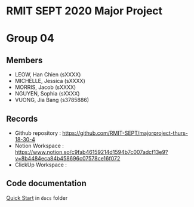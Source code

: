 # RMIT SEPT 2020 Major Project

# Group 04

## Members
* LEOW, Han Chien (sXXXX)
* MICHELLE, Jessica (sXXXX)
* MORRIS, Jacob (sXXXX)
* NGUYEN, Sophia (sXXXX)
* VUONG, Jia Bang (s3785886)

## Records

* Github repository : https://github.com/RMIT-SEPT/majorproject-thurs-18-30-4
* Notion Workspace  : https://www.notion.so/c9fab46159214d1594b7c007adcf13e9?v=8b4484eca84b458696c07578ce16f072
* ClickUp Workspace : 


## Code documentation

[Quick Start](/docs/README.md) in `docs` folder
